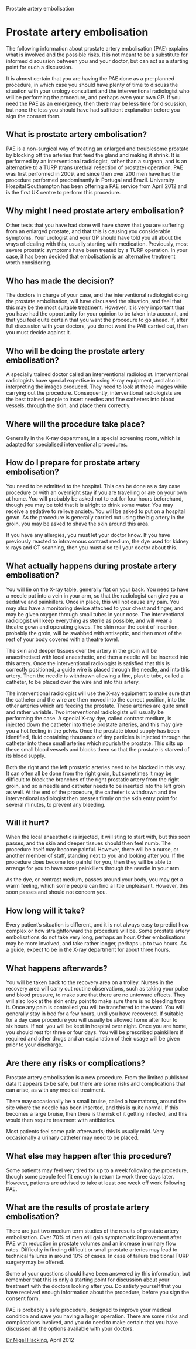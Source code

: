 Prostate artery embolisation

# Prostate artery embolisation

The following information about prostate artery embolisation (PAE) explains what is involved and the possible risks. It is not meant to be a substitute for informed discussion between you and your doctor, but can act as a starting point for such a discussion.

It is almost certain that you are having the PAE done as a pre-planned procedure, in which case you should have plenty of time to discuss the situation with your urology consultant and the interventional radiologist who will be performing the procedure, and perhaps even your own GP. If you need the PAE as an emergency, then there may be less time for discussion, but none the less you should have had sufficient explanation before you sign the consent form.

## What is prostate artery embolisation?

PAE is a non-surgical way of treating an enlarged and troublesome prostate by blocking off the arteries that feed the gland and making it shrink. It is performed by an interventional radiologist, rather than a surgeon, and is an alternative to a TURP (trans urethral resection of prostate) operation. PAE was first performed in 2009, and since then over 200 men have had the procedure performed predominantly in Portugal and Brazil. University Hospital Southampton has been offering a PAE service from April 2012 and is the first UK centre to perform this procedure.

## Why might I need prostate artery embolisation?

Other tests that you have had done will have shown that you are suffering from an enlarged prostate, and that this is causing you considerable symptoms. Your urologist and your GP should have told you all about the ways of dealing with this, usually starting with medication. Previously, most severe prostatic symptoms have been treated by a TURP operation. In your case, it has been decided that embolisation is an alternative treatment worth considering.

## Who has made the decision?

The doctors in charge of your case, and the interventional radiologist doing the prostate embolisation, will have discussed the situation, and feel that this may be the most suitable treatment. However, it is very important that you have had the opportunity for your opinion to be taken into account, and that you feel quite certain that you want the procedure to go ahead. If, after full discussion with your doctors, you do not want the PAE carried out, then you must decide against it.

## Who will be doing the prostate artery embolisation?

A specially trained doctor called an interventional radiologist. Interventional radiologists have special expertise in using X-ray equipment, and also in interpreting the images produced. They need to look at these images while carrying out the procedure. Consequently, interventional radiologists are the best trained people to insert needles and fine catheters into blood vessels, through the skin, and place them correctly.

## Where will the procedure take place?

Generally in the X-ray department, in a special screening room, which is adapted for specialised interventional procedures.

## How do I prepare for prostate artery embolisation?

You need to be admitted to the hospital. This can be done as a day case procedure or with an overnight stay if you are travelling or are on your own at home. You will probably be asked not to eat for four hours beforehand, though you may be told that it is alright to drink some water. You may receive a sedative to relieve anxiety. You will be asked to put on a hospital gown. As the procedure is generally carried out using the big artery in the groin, you may be asked to shave the skin around this area.

If you have any allergies, you must let your doctor know. If you have previously reacted to intravenous contrast medium, the dye used for kidney x-rays and CT scanning, then you must also tell your doctor about this.

## What actually happens during prostate artery embolisation?

You will lie on the X-ray table, generally flat on your back. You need to have a needle put into a vein in your arm, so that the radiologist can give you a sedative and painkillers. Once in place, this will not cause any pain. You may also have a monitoring device attached to your chest and finger, and may be given oxygen through small tubes in your nose. The interventional radiologist will keep everything as sterile as possible, and will wear a theatre gown and operating gloves. The skin near the point of insertion, probably the groin, will be swabbed with antiseptic, and then most of the rest of your body covered with a theatre towel.

The skin and deeper tissues over the artery in the groin will be anaesthetised with local anaesthetic, and then a needle will be inserted into this artery. Once the interventional radiologist is satisfied that this is correctly positioned, a guide wire is placed through the needle, and into this artery. Then the needle is withdrawn allowing a fine, plastic tube, called a catheter, to be placed over the wire and into this artery.

The interventional radiologist will use the X-ray equipment to make sure that the catheter and the wire are then moved into the correct position, into the other arteries which are feeding the prostate. These arteries are quite small and rather variable. Two interventional radiologists will usually be performing the case. A special X-ray dye, called contrast medium, is injected down the catheter into these prostate arteries, and this may give you a hot feeling in the pelvis. Once the prostate blood supply has been identified, fluid containing thousands of tiny particles is injected through the catheter into these small arteries which nourish the prostate. This silts up these small blood vessels and blocks them so that the prostate is starved of its blood supply.

Both the right and the left prostatic arteries need to be blocked in this way. It can often all be done from the right groin, but sometimes it may be difficult to block the branches of the right prostatic artery from the right groin, and so a needle and catheter needs to be inserted into the left groin as well. At the end of the procedure, the catheter is withdrawn and the interventional radiologist then presses firmly on the skin entry point for several minutes, to prevent any bleeding.

## Will it hurt?

When the local anaesthetic is injected, it will sting to start with, but this soon passes, and the skin and deeper tissues should then feel numb. The procedure itself may become painful. However, there will be a nurse, or another member of staff, standing next to you and looking after you. If the procedure does become too painful for you, then they will be able to arrange for you to have some painkillers through the needle in your arm.

As the dye, or contrast medium, passes around your body, you may get a warm feeling, which some people can find a little unpleasant. However, this soon passes and should not concern you.

## How long will it take?

Every patient’s situation is different, and it is not always easy to predict how complex or how straightforward the procedure will be. Some prostate artery embolisations do not take very long, perhaps an hour. Other embolisations may be more involved, and take rather longer, perhaps up to two hours. As a guide, expect to be in the X-ray department for about three hours.

## What happens afterwards?

You will be taken back to the recovery area on a trolley. Nurses in the recovery area will carry out routine observations, such as taking your pulse and blood pressure, to make sure that there are no untoward effects. They will also look at the skin entry point to make sure there is no bleeding from it. Once any pain is controlled you will be transferred to the ward. You will generally stay in bed for a few hours, until you have recovered. If suitable for a day case procedure you will usually be allowed home after four to six hours. If not  you will be kept in hospital over night. Once you are home, you should rest for three or four days. You will be prescribed painkillers if required and other drugs and an explanation of their usage will be given prior to your discharge.

## Are there any risks or complications?

Prostate artery embolisation is a new procedure. From the limited published data It appears to be safe, but there are some risks and complications that can arise, as with any medical treatment.

There may occasionally be a small bruise, called a haematoma, around the site where the needle has been inserted, and this is quite normal. If this becomes a large bruise, then there is the risk of it getting infected, and this would then require treatment with antibiotics.

Most patients feel some pain afterwards; this is usually mild. Very occasionally a urinary catheter may need to be placed.

## What else may happen after this procedure?

Some patients may feel very tired for up to a week following the procedure, though some people feel fit enough to return to work three days later. However, patients are advised to take at least one week off work following PAE.

## What are the results of prostate artery embolisation?

There are just two medium term studies of the results of prostate artery embolisation. Over 70% of men will gain symptomatic improvement after PAE with reduction in prostate volumes and an increase in urinary flow rates. Difficulty in finding difficult or small prostate arteries may lead to technical failures in around 10% of cases. In case of failure traditional TURP surgery may be offered.

Some of your questions should have been answered by this information, but remember that this is only a starting point for discussion about your treatment with the doctors looking after you. Do satisfy yourself that you have received enough information about the procedure, before you sign the consent form.

PAE is probably a safe procedure, designed to improve your medical condition and save you having a larger operation. There are some risks and complications involved, and you do need to make certain that you have discussed all the options available with your doctors.

[Dr Nigel Hacking](http://www.uhs.nhs.uk/ContactUs/Directoryofconsultants/Consultants-by-service/Radiology-scans-and-imaging-consultants/HackingDrNigel.aspx), April 2012